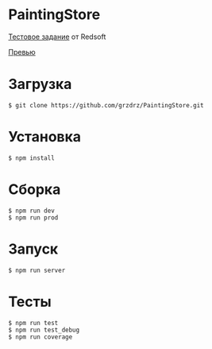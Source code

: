 # PaintingStore
<a href="https://docs.google.com/document/d/1Vamqwl3MaXDFOMcEBTVsvoZhADblO-CcBVqVKs3Pij0/edit">Тестовое задание</a> от Redsoft

<a href="https://grzdrz.github.io/PaintingStore"><p>Превью</p></a>

# Загрузка
```
$ git clone https://github.com/grzdrz/PaintingStore.git
```

# Установка
```
$ npm install
```

# Сборка
```
$ npm run dev
$ npm run prod
```

# Запуск
```
$ npm run server
```

# Тесты
```
$ npm run test
$ npm run test_debug
$ npm run coverage
```
